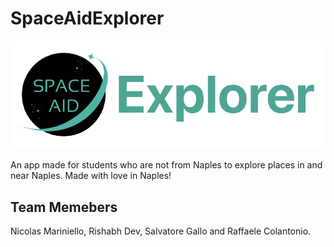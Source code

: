 # SpaceAidExplorer
![](https://github.com/beingRD/SpaceAidExplorer/blob/main/Assests/ExplorerIcon.png)

An app made for students who are not from Naples to explore places in and near Naples.
Made with love in Naples!

## Team Memebers
Nicolas Mariniello, Rishabh Dev, Salvatore Gallo and Raffaele Colantonio.
